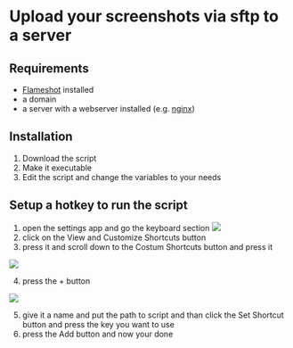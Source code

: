 # Upload your screenshots via sftp to a server

## Requirements

- [Flameshot](https://flameshot.org) installed
- a domain
- a server with a webserver installed (e.g. [nginx](https://www.nginx.com/resources/wiki/start/topics/tutorials/install//]))



## Installation

1. Download the script
2. Make it executable
3. Edit the script and change the variables to your needs


## Setup a hotkey to run the script

1. open the settings app and go the keyboard section
![](https://img.yasuakii.com/2022-12-03_18-44_ffrIWXPU.png)
2. click on the View and Customize Shortcuts button
3. press it and scroll down to the Costum Shortcuts button and press it

![](https://img.yasuakii.com/2022-12-03_18-48_mjZHSqFJ.png)

4. press the + button

![](https://img.yasuakii.com/2022-12-03_18-52_IjGCuV2U.png)

5. give it a name and put the path to script and than click the Set Shortcut button and press the key you want to use
6. press the Add button and now your done
